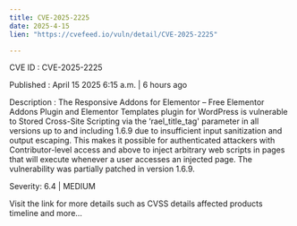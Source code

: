```yaml
---
title: CVE-2025-2225
date: 2025-4-15
lien: "https://cvefeed.io/vuln/detail/CVE-2025-2225"

---
```


CVE ID : CVE-2025-2225

Published :  April 15
2025
6:15 a.m. | 6 hours ago

Description : The Responsive Addons for Elementor – Free Elementor Addons Plugin and Elementor Templates plugin for WordPress is vulnerable to Stored Cross-Site Scripting via the ‘rael_title_tag' parameter in all versions up to
and including
1.6.9 due to insufficient input sanitization and output escaping. This makes it possible for authenticated attackers
with Contributor-level access and above
to inject arbitrary web scripts in pages that will execute whenever a user accesses an injected page. The vulnerability was partially patched in version 1.6.9.

Severity: 6.4 | MEDIUM

Visit the link for more details
such as CVSS details
affected products
timeline
and more...
